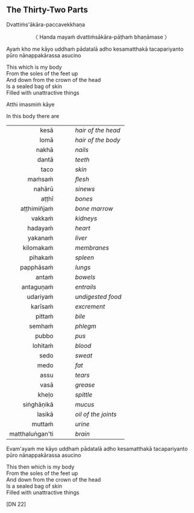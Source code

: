 ## The Thirty-Two Parts<a id="32-parts"></a>
Dvattiṁs'ākāra-paccavekkhaṇa

<center>
〈 Handa mayaṁ dvattiṁsākāra-pāṭhaṁ bhaṇāmase 〉
</center>

Ayaṁ kho me kāyo uddhaṁ pādatalā adho kesamatthakā tacapariyanto pūro nānappakārassa asucino

This which is my body\
From the soles of the feet up\
And down from the crown of the head\
Is a sealed bag of skin\
Filled with unattractive things

Atthi imasmiṁ kāye

In this body there are

<center>
<table>
<tr>
<td style="text-align:right">kesā</td>
<td>&nbsp;&nbsp;&nbsp;&nbsp;&nbsp;&nbsp;</td>
<td style="text-align:left"><em>hair of the head</em></td>
</tr>
<tr>
<td style="text-align:right">lomā</td>
<td>&nbsp;&nbsp;&nbsp;&nbsp;&nbsp;&nbsp;</td>
<td style="text-align:left"><em>hair of the body</em></td>
</tr>
<tr>
<td style="text-align:right">nakhā</td>
<td>&nbsp;&nbsp;&nbsp;&nbsp;&nbsp;&nbsp;</td>
<td style="text-align:left"><em>nails</em></td>
</tr>
<tr>
<td style="text-align:right">dantā</td>
<td>&nbsp;&nbsp;&nbsp;&nbsp;&nbsp;&nbsp;</td>
<td style="text-align:left"><em>teeth</em></td>
</tr>
<tr>
<td style="text-align:right">taco</td>
<td>&nbsp;&nbsp;&nbsp;&nbsp;&nbsp;&nbsp;</td>
<td style="text-align:left"><em>skin</em></td>
</tr>
<tr>
<td style="text-align:right">maṁsaṁ</td>
<td>&nbsp;&nbsp;&nbsp;&nbsp;&nbsp;&nbsp;</td>
<td style="text-align:left"><em>flesh</em></td>
</tr>
<tr>
<td style="text-align:right">nahārū</td>
<td>&nbsp;&nbsp;&nbsp;&nbsp;&nbsp;&nbsp;</td>
<td style="text-align:left"><em>sinews</em></td>
</tr>
<tr>
<td style="text-align:right">aṭṭhī</td>
<td>&nbsp;&nbsp;&nbsp;&nbsp;&nbsp;&nbsp;</td>
<td style="text-align:left"><em>bones</em></td>
</tr>
<tr>
<td style="text-align:right">aṭṭhimiñjaṁ</td>
<td>&nbsp;&nbsp;&nbsp;&nbsp;&nbsp;&nbsp;</td>
<td style="text-align:left"><em>bone marrow</em></td>
</tr>
<tr>
<td style="text-align:right">vakkaṁ</td>
<td>&nbsp;&nbsp;&nbsp;&nbsp;&nbsp;&nbsp;</td>
<td style="text-align:left"><em>kidneys</em></td>
</tr>
<tr>
<td style="text-align:right">hadayaṁ</td>
<td>&nbsp;&nbsp;&nbsp;&nbsp;&nbsp;&nbsp;</td>
<td style="text-align:left"><em>heart</em></td>
</tr>
<tr>
<td style="text-align:right">yakanaṁ</td>
<td>&nbsp;&nbsp;&nbsp;&nbsp;&nbsp;&nbsp;</td>
<td style="text-align:left"><em>liver</em></td>
</tr>
<tr>
<td style="text-align:right">kilomakaṁ</td>
<td>&nbsp;&nbsp;&nbsp;&nbsp;&nbsp;&nbsp;</td>
<td style="text-align:left"><em>membranes</em></td>
</tr>
<tr>
<td style="text-align:right">pihakaṁ</td>
<td>&nbsp;&nbsp;&nbsp;&nbsp;&nbsp;&nbsp;</td>
<td style="text-align:left"><em>spleen</em></td>
</tr>
<tr>
<td style="text-align:right">papphāsaṁ</td>
<td>&nbsp;&nbsp;&nbsp;&nbsp;&nbsp;&nbsp;</td>
<td style="text-align:left"><em>lungs</em></td>
</tr>
<tr>
<td style="text-align:right">antaṁ</td>
<td>&nbsp;&nbsp;&nbsp;&nbsp;&nbsp;&nbsp;</td>
<td style="text-align:left"><em>bowels</em></td>
</tr>
<tr>
<td style="text-align:right">antaguṇaṁ</td>
<td>&nbsp;&nbsp;&nbsp;&nbsp;&nbsp;&nbsp;</td>
<td style="text-align:left"><em>entrails</em></td>
</tr>
<tr>
<td style="text-align:right">udariyaṁ</td>
<td>&nbsp;&nbsp;&nbsp;&nbsp;&nbsp;&nbsp;</td>
<td style="text-align:left"><em>undigested food</em></td>
</tr>
<tr>
<td style="text-align:right">karīsaṁ</td>
<td>&nbsp;&nbsp;&nbsp;&nbsp;&nbsp;&nbsp;</td>
<td style="text-align:left"><em>excrement</em></td>
</tr>
<tr>
<td style="text-align:right">pittaṁ</td>
<td>&nbsp;&nbsp;&nbsp;&nbsp;&nbsp;&nbsp;</td>
<td style="text-align:left"><em>bile</em></td>
</tr>
<tr>
<td style="text-align:right">semhaṁ</td>
<td>&nbsp;&nbsp;&nbsp;&nbsp;&nbsp;&nbsp;</td>
<td style="text-align:left"><em>phlegm</em></td>
</tr>
<tr>
<td style="text-align:right">pubbo</td>
<td>&nbsp;&nbsp;&nbsp;&nbsp;&nbsp;&nbsp;</td>
<td style="text-align:left"><em>pus</em></td>
</tr>
<tr>
<td style="text-align:right">lohitaṁ</td>
<td>&nbsp;&nbsp;&nbsp;&nbsp;&nbsp;&nbsp;</td>
<td style="text-align:left"><em>blood</em></td>
</tr>
<tr>
<td style="text-align:right">sedo</td>
<td>&nbsp;&nbsp;&nbsp;&nbsp;&nbsp;&nbsp;</td>
<td style="text-align:left"><em>sweat</em></td>
</tr>
<tr>
<td style="text-align:right">medo</td>
<td>&nbsp;&nbsp;&nbsp;&nbsp;&nbsp;&nbsp;</td>
<td style="text-align:left"><em>fat</em></td>
</tr>
<tr>
<td style="text-align:right">assu</td>
<td>&nbsp;&nbsp;&nbsp;&nbsp;&nbsp;&nbsp;</td>
<td style="text-align:left"><em>tears</em></td>
</tr>
<tr>
<td style="text-align:right">vasā</td>
<td>&nbsp;&nbsp;&nbsp;&nbsp;&nbsp;&nbsp;</td>
<td style="text-align:left"><em>grease</em></td>
</tr>
<tr>
<td style="text-align:right">kheḷo</td>
<td>&nbsp;&nbsp;&nbsp;&nbsp;&nbsp;&nbsp;</td>
<td style="text-align:left"><em>spittle</em></td>
</tr>
<tr>
<td style="text-align:right">siṅghāṇikā</td>
<td>&nbsp;&nbsp;&nbsp;&nbsp;&nbsp;&nbsp;</td>
<td style="text-align:left"><em>mucus</em></td>
</tr>
<tr>
<td style="text-align:right">lasikā</td>
<td>&nbsp;&nbsp;&nbsp;&nbsp;&nbsp;&nbsp;</td>
<td style="text-align:left"><em>oil of the joints</em></td>
</tr>
<tr>
<td style="text-align:right">muttaṁ</td>
<td>&nbsp;&nbsp;&nbsp;&nbsp;&nbsp;&nbsp;</td>
<td style="text-align:left"><em>urine</em></td>
</tr>
<tr>
<td style="text-align:right">matthaluṅgan'ti</td>
<td>&nbsp;&nbsp;&nbsp;&nbsp;&nbsp;&nbsp;</td>
<td style="text-align:left"><em>brain</em></td>
</tr>
</table>
</center>



Evam'ayaṁ me kāyo uddhaṁ pādatalā adho kesamatthakā tacapariyanto pūro nānappakārassa asucino

This then which is my body\
From the soles of the feet up\
And down from the crown of the head\
Is a sealed bag of skin\
Filled with unattractive things

[DN 22]
